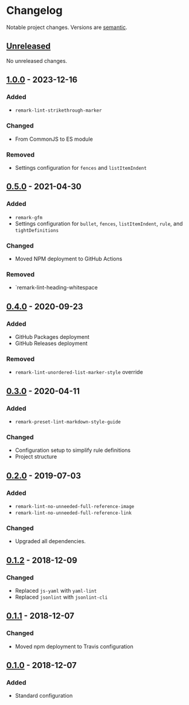 # Changelog

Notable project changes. Versions are [semantic][].

## [Unreleased][]

No unreleased changes.

## [1.0.0] - 2023-12-16

### Added

- `remark-lint-strikethrough-marker`

### Changed

- From CommonJS to ES module

### Removed

- Settings configuration for `fences` and `listItemIndent`

## [0.5.0][] - 2021-04-30

### Added

- `remark-gfm`
- Settings configuration for `bullet`, `fences`, `listItemIndent`, `rule`, and
  `tightDefinitions`

### Changed

- Moved NPM deployment to GitHub Actions

### Removed

- `remark-lint-heading-whitespace

## [0.4.0][] - 2020-09-23

### Added

- GitHub Packages deployment
- GitHub Releases deployment

### Removed

- `remark-lint-unordered-list-marker-style` override

## [0.3.0][] - 2020-04-11

### Added

- `remark-preset-lint-markdown-style-guide`

### Changed

- Configuration setup to simplify rule definitions
- Project structure

## [0.2.0][] - 2019-07-03

### Added

- `remark-lint-no-unneeded-full-reference-image`
- `remark-lint-no-unneeded-full-reference-link`

### Changed

- Upgraded all dependencies.

## [0.1.2][] - 2018-12-09

### Changed

- Replaced `js-yaml` with `yaml-lint`
- Replaced `jsonlint` with `jsonlint-cli`

## [0.1.1][] - 2018-12-07

### Changed

- Moved npm deployment to Travis configuration

## [0.1.0][] - 2018-12-07

### Added

- Standard configuration

[unreleased]: https://github.com/mgsisk/remark-lint-config/compare/v1.0.0...HEAD
[1.0.0]: https://github.com/mgsisk/remark-lint-config/compare/v0.5.0...v1.0.0
[0.5.0]: https://github.com/mgsisk/remark-lint-config/compare/v0.4.0...v0.5.0
[0.4.0]: https://github.com/mgsisk/remark-lint-config/compare/v0.3.0...v0.4.0
[0.3.0]: https://github.com/mgsisk/remark-lint-config/compare/v0.2.0...v0.3.0
[0.2.0]: https://github.com/mgsisk/remark-lint-config/compare/v0.1.2...v0.2.0
[0.1.2]: https://github.com/mgsisk/remark-lint-config/compare/v0.1.1...v0.1.2
[0.1.1]: https://github.com/mgsisk/remark-lint-config/compare/v0.1.0...v0.1.1
[0.1.0]: https://github.com/mgsisk/remark-lint-config/tree/v0.1.0
[semantic]: https://semver.org
